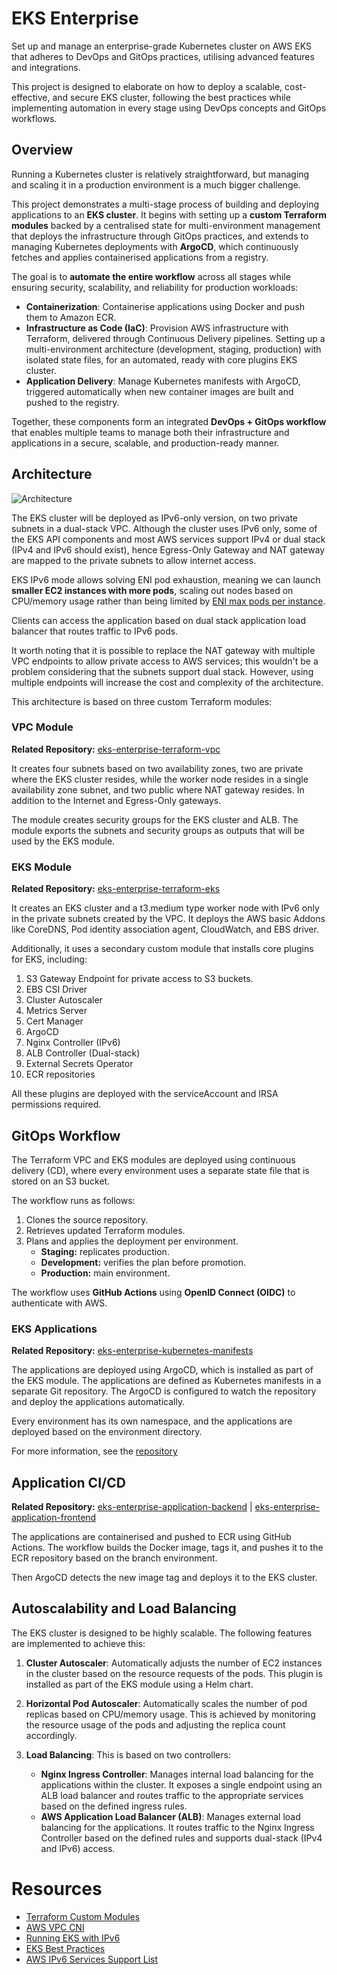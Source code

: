 # EKS Enterprise

Set up and manage an enterprise-grade Kubernetes cluster on AWS EKS that adheres to DevOps and GitOps practices, utilising advanced features and integrations.

This project is designed to elaborate on how to deploy a scalable, cost-effective, and secure EKS cluster, following the best practices while implementing automation in every stage using DevOps concepts and GitOps workflows.

## Overview

Running a Kubernetes cluster is relatively straightforward, but managing and scaling it in a production environment is a much bigger challenge.

This project demonstrates a multi-stage process of building and deploying applications to an **EKS cluster**. It begins with setting up a **custom Terraform modules** backed by a centralised state for multi-environment management that deploys the infrastructure through GitOps practices, and extends to managing Kubernetes deployments with **ArgoCD**, which continuously fetches and applies containerised applications from a registry.

The goal is to **automate the entire workflow** across all stages while ensuring security, scalability, and reliability for production workloads: 
- **Containerization**: Containerise applications using Docker and push them to Amazon ECR.
- **Infrastructure as Code (IaC)**: Provision AWS infrastructure with Terraform, delivered through Continuous Delivery pipelines. Setting up a multi-environment architecture (development, staging, production) with isolated state files, for an automated, ready with core plugins EKS cluster.
- **Application Delivery**: Manage Kubernetes manifests with ArgoCD, triggered automatically when new container images are built and pushed to the registry.  

Together, these components form an integrated **DevOps + GitOps workflow** that enables multiple teams to manage both their infrastructure and applications in a secure, scalable, and production-ready manner.

## Architecture

![Architecture](/architecture.png)

The EKS cluster will be deployed as IPv6-only version, on two private subnets in a dual-stack VPC. Although the cluster uses IPv6 only, some of the EKS API components and most AWS services support IPv4 or dual stack (IPv4 and IPv6 should exist), hence Egress-Only Gateway and NAT gateway are mapped to the private subnets to allow internet access.

EKS IPv6 mode allows solving ENI pod exhaustion, meaning we can launch **smaller EC2 instances with more pods**, scaling out nodes based on CPU/memory usage rather than being limited by [ENI max pods per instance](https://github.com/aws/amazon-vpc-cni-k8s/blob/master/misc/eni-max-pods.txt).

Clients can access the application based on dual stack application load balancer that routes traffic to IPv6 pods.

It worth noting that it is possible to replace the NAT gateway with multiple VPC endpoints to allow private access to AWS services; this wouldn't be a problem considering that the subnets support dual stack. However, using multiple endpoints will increase the cost and complexity of the architecture.

This architecture is based on three custom Terraform modules:

### VPC Module

**Related Repository:**
[eks-enterprise-terraform-vpc](https://github.com/obreo/eks-enterprise-terraform-vpc.git)

It creates four subnets based on two availability zones, two are private where the EKS cluster resides, while the worker node resides in a single availability zone subnet, and two public where NAT gateway resides. In addition to the Internet and Egress-Only gateways.

The module creates security groups for the EKS cluster and ALB. The module exports the subnets and security groups as outputs that will be used by the EKS module.

###  EKS Module

**Related Repository:**
[eks-enterprise-terraform-eks](https://github.com/obreo/eks-enterprise-terraform-eks.git)

It creates an EKS cluster and a t3.medium type worker node with IPv6 only in the private subnets created by the VPC. It deploys the AWS basic Addons like CoreDNS, Pod identity association agent, CloudWatch, and EBS driver.

Additionally, it uses a secondary custom module that installs core plugins for EKS, including:

1. S3 Gateway Endpoint for private access to S3 buckets.
2. EBS CSI Driver
3. Cluster Autoscaler
4. Metrics Server
5. Cert Manager
6. ArgoCD
7. Nginx Controller (IPv6)
8. ALB Controller (Dual-stack)
9. External Secrets Operator
10. ECR repositories

All these plugins are deployed with the serviceAccount and IRSA permissions required.

## GitOps Workflow

The Terraform VPC and EKS modules are deployed using continuous delivery (CD), where every environment uses a separate state file that is stored on an S3 bucket.

The workflow runs as follows:
1. Clones the source repository.
2. Retrieves updated Terraform modules.
3. Plans and applies the deployment per environment.
   * **Staging:** replicates production.
   * **Development:** verifies the plan before promotion.
   * **Production:** main environment.

The workflow uses **GitHub Actions** using **OpenID Connect (OIDC)** to authenticate with AWS.

### EKS Applications

**Related Repository:**
[eks-enterprise-kubernetes-manifests](https://github.com/obreo/eks-enterprise-kubernetes)

The applications are deployed using ArgoCD, which is installed as part of the EKS module. The applications are defined as Kubernetes manifests in a separate Git repository. The ArgoCD is configured to watch the repository and deploy the applications automatically.

Every environment has its own namespace, and the applications are deployed based on the environment directory.

For more information, see the [repository]()

## Application CI/CD

**Related Repository:**
[eks-enterprise-application-backend](https://github.com/obreo/eks-enterprise-application-backend) | [eks-enterprise-application-frontend](https://github.com/obreo/eks-enterprise-application-frontend)

The applications are containerised and pushed to ECR using GitHub Actions. The workflow builds the Docker image, tags it, and pushes it to the ECR repository based on the branch environment.

Then ArgoCD detects the new image tag and deploys it to the EKS cluster.

## Autoscalability and Load Balancing

The EKS cluster is designed to be highly scalable. The following features are implemented to achieve this:

1. **Cluster Autoscaler**: Automatically adjusts the number of EC2 instances in the cluster based on the resource requests of the pods. This plugin is installed as part of the EKS module using a Helm chart.

2. **Horizontal Pod Autoscaler**: Automatically scales the number of pod replicas based on CPU/memory usage. This is achieved by monitoring the resource usage of the pods and adjusting the replica count accordingly.

3. **Load Balancing**: This is based on two controllers:
   * **Nginx Ingress Controller**: Manages internal load balancing for the applications within the cluster. It exposes a single endpoint using an ALB load balancer and routes traffic to the appropriate services based on the defined ingress rules.
   * **AWS Application Load Balancer (ALB)**: Manages external load balancing for the applications. It routes traffic to the Nginx Ingress Controller based on the defined rules and supports dual-stack (IPv4 and IPv6) access.


# Resources
- [Terraform Custom Modules](https://github.com/obreo/iac-modules.git)
- [AWS VPC CNI](https://docs.aws.amazon.com/eks/latest/best-practices/vpc-cni.html)
- [Running EKS with IPv6](https://docs.aws.amazon.com/eks/latest/best-practices/ipv6.html)
- [EKS Best Practices](https://docs.aws.amazon.com/eks/latest/best-practices/)
- [AWS IPv6 Services Support List](https://docs.aws.amazon.com/vpc/latest/userguide/aws-ipv6-support.html)
